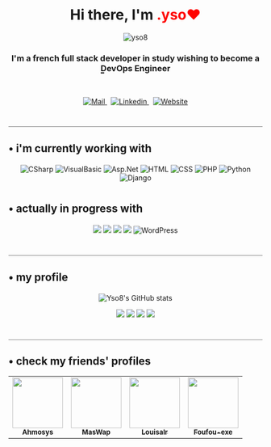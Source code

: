 <style>
.ncname {
  color: red; /* Couleur de départ */
  transition: color 1s ease; /* Transition fluide de 1 seconde */
  animation: change-color 5s infinite; /* Animation de 5 secondes en boucle */
}

/* Animation */
@keyframes change-color {
  0% {
    color: red;
  }
  25% {
    color: orange;
  }
  50% {
    color: green;
  }
  75% {
    color: blue;
  }
  100% {
    color: purple;
  }
}

span {
  position: relative;
}

span::after {
  content: "";
  position: absolute;
  left: 0;
  bottom: 0;
  width: 100%;
  height: 2px;
  background-color: black;
  transform: scaleX(0); /* Initialise la largeur à 0 */
  transform-origin: left; /* Réglez l'origine de la transformation à gauche */
  animation-name: underline;
  animation-duration: 2s;
  animation-iteration-count: infinite;
}

@keyframes underline {
  0% {
    transform: scaleX(0);
  }
  50% {
    transform: scaleX(1);
  }
  100% {
    transform: scaleX(0);
  }
}

hr.light {
  border-top: 1px solid #ddd; /* Épaisseur et couleur de la ligne */
  opacity: 0.5; /* Opacité de la ligne */
}

.space-1 {
  margin-top: 10px; /* Hauteur de l'espacement */
}

.space-2 {
  margin-top: 20px; /* Hauteur de l'espacement */
}

.space-3 {
  margin-top: 30px; /* Hauteur de l'espacement */
}

.space-4 {
  margin-top: 40px; /* Hauteur de l'espacement */
}

.music-container {
  background-color: #f2f2f2;
  border-radius: 5px;
  padding: 10px;
  margin-bottom: 20px;
}

.music-container iframe {
  border: none;
  margin-top: 10px;
}
</style>

<h1 align="center">Hi there, I'm <a class="ncname">.yso♥</a></h1>

<p align="center"> 
  <img src="https://komarev.com/ghpvc/?username=yso8&label=.Views&color=736751&style=flat" alt="yso8" /> 
</p>

<div class="space-2">
<h3 align="center">I'm a french full stack developer in study wishing to become a <span>DevOps Engineer</span></h3>

<br>
  <p align="Center">
    <a href="mailto:baptisteguillaumepro@gmail.com" target="_blank" rel="noreferrer">
      <img alt="Mail" src="https://img.shields.io/badge/Gmail-D14836?style=for-the-badge&logo=gmail&logoColor=white"/>
    </a>
    &nbsp;
    <a href="https://www.linkedin.com/in/baptiste-dev/" target="_blank" rel="noreferrer">
      <img alt="Linkedin" src="https://img.shields.io/badge/LinkedIn-0077B5?style=for-the-badge&logo=linkedin&logoColor=white" />
    </a>
    &nbsp;
    <a href="https://www.ys8o.fr" target="_blank" rel="noreferrer">
      <img alt="Website" src="https://img.shields.io/badge/My.portfolio-D6CAB1?style=for-the-badge&logo=readme&logoColor=white" />
    </a>
  </p>
</div>

<hr class="space-4 light">

<div class="space-3">
<h2 align="left">• i'm currently working with</h2>
</div>

<div class="space-2">
  <p align="center"> 
    <img alt="CSharp" src="https://img.shields.io/badge/C%23-239120.svg?style=for-the-badge&logo=c-sharp&logoColor=white">
    <img alt="VisualBasic" src="https://img.shields.io/badge/Visual%20Basic-007ACC.svg?style=for-the-badge&logo=.net&logoColor=white">
    <img alt="Asp.Net" src="https://img.shields.io/badge/ASP.NET-512BD4.svg?style=for-the-badge&logo=.net&logoColor=white">
    <img alt="HTML" src="https://img.shields.io/badge/HTML5-E34F26.svg?style=for-the-badge&logo=html5&logoColor=white">
    <img alt="CSS" src="https://img.shields.io/badge/CSS3-1572B6.svg?style=for-the-badge&logo=css3&logoColor=white">
    <img alt="PHP" src="https://img.shields.io/badge/PHP-777BB4.svg?style=for-the-badge&logo=php&logoColor=white">
    <img alt="Python" src="https://img.shields.io/badge/Python-3776AB.svg?style=for-the-badge&logo=python&logoColor=white">
    <img alt="Django" src="https://img.shields.io/badge/Django-092E20.svg?style=for-the-badge&logo=django&logoColor=white">
  </p>
</div>

<div class="space-4">
<h2 align="left">• actually in progress with</h2>
</div>

<div class="space-2">
  <p align="center">
    <img src="https://img.shields.io/badge/Git-F05032.svg?style=for-the-badge&logo=git&logoColor=white">
    <img src="https://img.shields.io/badge/JavaScript-F7DF1E.svg?style=for-the-badge&logo=javascript&logoColor=white">
    <img src="https://img.shields.io/badge/TypeScript-007ACC.svg?style=for-the-badge&logo=typescript&logoColor=white">
    <img src="https://img.shields.io/badge/Pytest-0A9EDC.svg?style=for-the-badge&logo=python&logoColor=white">
    <img alt="WordPress" src="https://img.shields.io/badge/WordPress-21759B.svg?style=for-the-badge&logo=wordpress&logoColor=white">
  </p>
</div>

<hr class="space-4 light">

<div class="space-2">
  <h2 align="left">• my profile</h2>
</div>

<div class="space-2" align="center">

  ![Yso8's GitHub stats](https://github-readme-stats.vercel.app/api?username=yso8&count_private=true&hide=prs,issues&show_icons=true)

</div>

<p align="center" href="https://github.com/anuraghazra/github-readme-stats">
  <img src="https://github-readme-stats.vercel.app/api/pin/?username=yso8&repo=b3-c2-dev-tu-alary-guillaume" />
  <img src="https://github-readme-stats.vercel.app/api/pin/?username=yso8&repo=the_plant_market_html" />
  <img src="https://github-readme-stats.vercel.app/api/pin/?username=yso8&repo=scrap_ameli_learning" />
  <img src="https://github-readme-stats.vercel.app/api/pin/?username=yso8&repo=yso" />
</p>

<hr class="space-4 light">

<div class="space-2">
<h2 align="left">• check my friends' profiles</h2>
</div>

<p align="center">
<table>
  <tr>
    <td align="center">
      <a href="https://github.com/Ahmosys">
        <img src="https://avatars.githubusercontent.com/u/82736431?v=4" width="100px;" alt=""/>
        <br />
        <sub>
          <b>Ahmosys</b>
        </sub>
      </a>
    </td>
    <td align="center">
      <a href="https://github.com/MasWap">
        <img src="https://avatars.githubusercontent.com/u/60668709?v=4" width="100px;" alt=""/>
        <br />
        <sub>
          <b>MasWap</b>
        </sub>
      </a>
    </td>
    <td align="center">
      <a href="https://github.com/louisalr">
        <img src="https://avatars.githubusercontent.com/u/58358948?v=4" width="100px;" alt=""/>
        <br />
        <sub>
          <b>Louisalr</b>
        </sub>
      </a>
    </td>
    <td align="center">
      <a href="https://github.com/Foufou-exe">
        <img src="https://avatars.githubusercontent.com/u/76502393?v=4" width="100px;" alt=""/>
        <br />
        <sub>
          <b>Foufou-exe</b>
        </sub>
      </a>
    </td>
  </tr>
</table>
</p>

</a>
</p>
